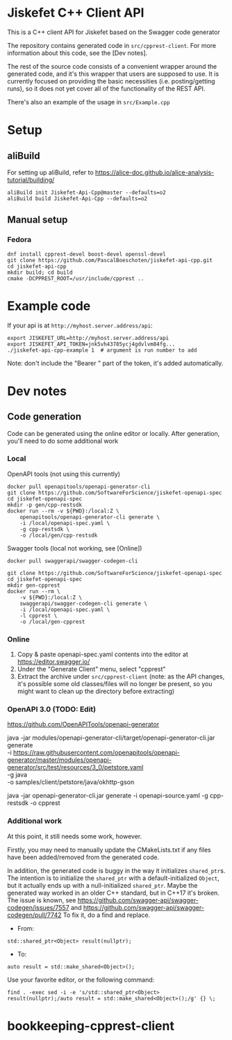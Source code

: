 # Jiskefet C++ Client API
This is a C++ client API for Jiskefet based on the Swagger code generator

The repository contains generated code in `src/cpprest-client`. For more information about this code, see the [Dev notes].

The rest of the source code consists of a convenient wrapper around the generated code, 
and it's this wrapper that users are supposed to use.
It is currently focused on providing the basic necessities (i.e. posting/getting runs), 
so it does not yet cover all of the functionality of the REST API.

There's also an example of the usage in `src/Example.cpp`


# Setup
## aliBuild
For setting up aliBuild, refer to https://alice-doc.github.io/alice-analysis-tutorial/building/
```
aliBuild init Jiskefet-Api-Cpp@master --defaults=o2
aliBuild build Jiskefet-Api-Cpp --defaults=o2
```


## Manual setup
### Fedora
```
dnf install cpprest-devel boost-devel openssl-devel 
git clone https://github.com/PascalBoeschoten/jiskefet-api-cpp.git
cd jiskefet-api-cpp
mkdir build; cd build
cmake -DCPPREST_ROOT=/usr/include/cpprest ..
```

# Example code
If your api is at `http://myhost.server.address/api`:
```
export JISKEFET_URL=http://myhost.server.address/api
export JISKEFET_API_TOKEN=jnk5vh43785ycj4gdvlvm84fg...
./jiskefet-api-cpp-example 1  # argument is run number to add
```
Note: don't include the "Bearer " part of the token, it's added automatically.

# Dev notes
## Code generation
Code can be generated using the online editor or locally. After generation, you'll need to do some additional work
### Local
OpenAPI tools (not using this currently)
```
docker pull openapitools/openapi-generator-cli
git clone https://github.com/SoftwareForScience/jiskefet-openapi-spec
cd jiskefet-openapi-spec
mkdir -p gen/cpp-restsdk
docker run --rm -v ${PWD}:/local:Z \
    openapitools/openapi-generator-cli generate \
    -i /local/openapi-spec.yaml \
    -g cpp-restsdk \
    -o /local/gen/cpp-restsdk
```
Swagger tools (local not working, see [Online])
```
docker pull swaggerapi/swagger-codegen-cli

git clone https://github.com/SoftwareForScience/jiskefet-openapi-spec
cd jiskefet-openapi-spec
mkdir gen-cpprest
docker run --rm \
    -v ${PWD}:/local:Z \
    swaggerapi/swagger-codegen-cli generate \
    -i /local/openapi-spec.yaml \
    -l cpprest \
    -o /local/gen-cpprest
```
### Online
1. Copy & paste openapi-spec.yaml contents into the editor at https://editor.swagger.io/
2. Under the "Generate Client" menu, select "cpprest"
3. Extract the archive under `src/cpprest-client` (note: as the API changes, it's possible some old classes/files will no longer be present, so you might want to clean up the directory before extracting)

### OpenAPI 3.0 (TODO: Edit)
https://github.com/OpenAPITools/openapi-generator

java -jar modules/openapi-generator-cli/target/openapi-generator-cli.jar generate \
  -i https://raw.githubusercontent.com/openapitools/openapi-generator/master/modules/openapi-generator/src/test/resources/3_0/petstore.yaml \
  -g java \
  -o samples/client/petstore/java/okhttp-gson   

java -jar openapi-generator-cli.jar generate -i openapi-source.yaml -g cpp-restsdk -o cpprest


### Additional work
At this point, it still needs some work, however.

Firstly, you may need to manually update the CMakeLists.txt if any files have been added/removed from the generated code.

In addition, the generated code is buggy in the way it initializes `shared_ptr`s.
The intention is to initialize the `shared_ptr` with a default-initialized `Object`, but it actually ends up with a null-initialized `shared_ptr`.
Maybe the generated way worked in an older C++ standard, but in C++17 it's broken.
The issue is known, see https://github.com/swagger-api/swagger-codegen/issues/7557 and https://github.com/swagger-api/swagger-codegen/pull/7742
To fix it, do a find and replace.
* From:
```
std::shared_ptr<Object> result(nullptr);
```
* To:
```
auto result = std::make_shared<Object>();
```

Use your favorite editor, or the following command:
```
find . -exec sed -i -e 's/std::shared_ptr<Object> result(nullptr);/auto result = std::make_shared<Object>();/g' {} \;
```
# bookkeeping-cpprest-client
